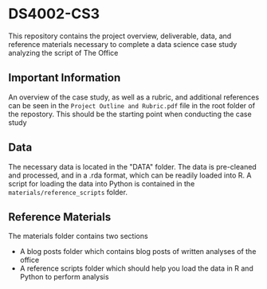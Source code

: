 # DS4002-CS3

This repository contains the project overview, deliverable, data, and reference materials necessary to complete a data science case study analyzing the script of The Office

## Important Information
An overview of the case study, as well as a rubric, and additional references can be seen in the `Project Outline and Rubric.pdf` file in the root folder of the repostory. This should be the starting point when conducting the case study

## Data

The necessary data is located in the "DATA" folder. The data is pre-cleaned and processed, and in a .rda format, which can be readily loaded into R. A script for loading the data into Python is contained in the `materials/reference_scripts` folder.

## Reference Materials
The materials folder contains two sections
- A blog posts folder which contains blog posts of written analyses of the office
- A reference scripts folder which should help you load the data in R and Python to perform analysis